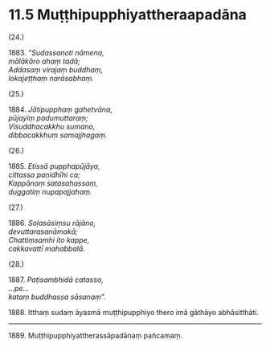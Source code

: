 # 11.5 Muṭṭhipupphiyattheraapadāna

(24.)

1883\. _“Sudassanoti nāmena,_  
_mālākāro ahaṃ tadā;_  
_Addasaṃ virajaṃ buddhaṃ,_  
_lokajeṭṭhaṃ narāsabhaṃ._  

(25.)

1884\. _Jātipupphaṃ gahetvāna,_  
_pūjayiṃ padumuttaraṃ;_  
_Visuddhacakkhu sumano,_  
_dibbacakkhuṃ samajjhagaṃ._  

(26.)

1885\. _Etissā pupphapūjāya,_  
_cittassa paṇidhīhi ca;_  
_Kappānaṃ satasahassaṃ,_  
_duggatiṃ nupapajjahaṃ._  

(27.)

1886\. _Soḷasāsiṃsu rājāno,_  
_devuttarasanāmakā;_  
_Chattiṃsamhi ito kappe,_  
_cakkavattī mahabbalā._  

(28.)

1887\. _Paṭisambhidā catasso,_  
_…pe…_  
_kataṃ buddhassa sāsanaṃ”._  

1888\. Itthaṃ sudaṃ āyasmā muṭṭhipupphiyo thero imā gāthāyo abhāsitthāti.

---

1889\. Muṭṭhipupphiyattherassāpadānaṃ pañcamaṃ.
